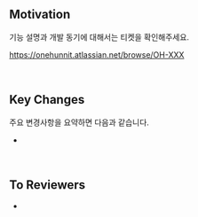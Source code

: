## Motivation

기능 설명과 개발 동기에 대해서는 티켓을 확인해주세요.

https://onehunnit.atlassian.net/browse/OH-XXX

<br>

## Key Changes

주요 변경사항을 요약하면 다음과 같습니다.

-

<br>

## To Reviewers

-
